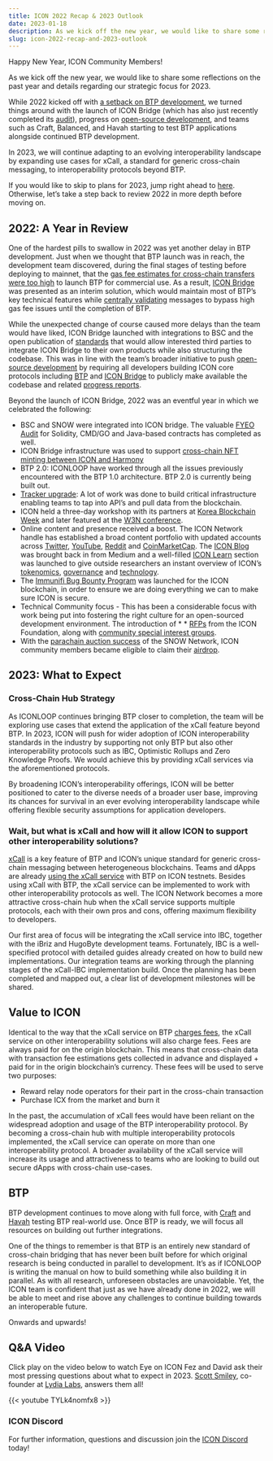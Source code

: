 ```yaml
---
title: ICON 2022 Recap & 2023 Outlook
date: 2023-01-18
description: As we kick off the new year, we would like to share some reflections on the past year and details regarding our strategic focus for 2023.
slug: icon-2022-recap-and-2023-outlook
---
```


Happy New Year, ICON Community Members! 

As we kick off the new year, we would like to share some reflections on the past year and details regarding our strategic focus for 2023.

While 2022 kicked off with [a setback on BTP development](https://icon.community/blog/2022/icon-development-roadmap-update-february-2022-a31844765b6/), we turned things around with the launch of ICON Bridge (which has also just recently completed its [audit](https://icon.community/assets/FYEO-security-assessment-of-ICON-Bridge-Blockchain-Transmission-Protocol-BTP.pdf)), progress on [open-source development](https://github.com/icon-project/icon-bridge), and teams such as Craft, Balanced, and Havah starting to test BTP applications alongside continued BTP development.

In 2023, we will continue adapting to an evolving interoperability landscape by expanding use cases for xCall, a standard for generic cross-chain messaging, to interoperability protocols beyond BTP.  

If you would like to skip to plans for 2023, jump right ahead to [here](#2023-what-to-expect). Otherwise, let’s take a step back to review 2022 in more depth before moving on.

## 2022: A Year in Review 
One of the hardest pills to swallow in 2022 was yet another delay in BTP development. Just when we thought that BTP launch was in reach, the development team discovered, during the final stages of testing before deploying to mainnet, that the [gas fee estimates for cross-chain transfers were too high](https://icon.community/blog/2022/icon-development-roadmap-update-february-2022-a31844765b6/) to launch BTP for commercial use. As a result, [ICON Bridge](https://icon.community/blog/2022/introducing-icon-bridge-f8d3f2d93bf8/) was presented as an interim solution, which would maintain most of BTP’s key technical features while [centrally validating](https://icon.community/learn/icon-bridge/) messages to bypass high gas fee issues until the completion of BTP.

While the unexpected change of course caused more delays than the team would have liked, ICON Bridge launched with integrations to BSC and the open publication of [standards](https://github.com/icon-project/icon-bridge) that would allow interested third parties to integrate ICON Bridge to their own products while also structuring the codebase. This was in line with the team’s broader initiative to push [open-source development](https://build.icon.foundation/) by requiring all developers building ICON core protocols including [BTP](https://github.com/icon-project/btp) and [ICON Bridge](https://github.com/icon-project/icon-bridge) to publicly make available the codebase and related [progress reports](https://github.com/icon-project/grants-program/tree/main/progress-reports/icon-bridge). 

Beyond the launch of ICON Bridge, 2022 was an eventful year in which we celebrated the following:

* BSC and SNOW were integrated into ICON bridge. The valuable [FYEO Audit](https://icon.community/blog/2022/fyeo-x-icon-partnership/) for Solidity, CMD/GO and Java-based contracts has completed as well.
* ICON Bridge infrastructure was used to support [cross-chain NFT minting between ICON and Harmony](https://icon.community/blog/2022/wonderland-to-support-cross-chain-nft-minting-between-icon-and-harmony-with-icon-bridge/)
* BTP 2.0: ICONLOOP have worked through all the issues previously encountered with the BTP 1.0 architecture. BTP 2.0 is currently being built out.
* [Tracker upgrade](https://icon.community/blog/2022/new-year-new-tracker-geometry-labs-rolls-out-updates-for-icon-blockchain-tracker-b616cc2b155e/): A lot of work was done to build critical infrastructure enabling teams to tap into API’s and pull data from the blockchain.
* ICON held a three-day workshop with its partners at [Korea Blockchain Week](https://twitter.com/helloiconworld/status/1564308209195573248?s=20&t=n_9OnD4JTRefHn8mz_m0KQ) and later featured at the [W3N conference](https://twitter.com/web3narva/status/1602597009910910976?s=20&t=n_9OnD4JTRefHn8mz_m0KQ).
* Online content and presence received a boost. The ICON Network handle has established a broad content portfolio with updated accounts across [Twitter](https://twitter.com/helloiconworld), [YouTube](https://www.youtube.com/channel/UCI7Z_1sTKN-kCVgFD2a0GXQ), [Reddit](https://www.reddit.com/r/helloicon/) and [CoinMarketCap](https://coinmarketcap.com/community/profile/ICONNetwork). The [ICON Blog](https://icon.community/blog/) was brought back in from Medium and a well-filled [ICON Learn](https://icon.community/learn/) section was launched to give outside researchers an instant overview of ICON’s [tokenomics](https://icon.community/learn/icon-icx-tokenomics-a6d269c8908/), [governance](https://icon.community/learn/icon-governance/) and [technology](https://icon.community/learn/icon/).
* The [Immunifi Bug Bounty Program](https://icon.community/blog/2022/icon-foundation-partners-with-immunefi-for-bug-bounty-program/) was launched for the ICON blockchain, in order to ensure we are doing everything we can to make sure ICON is secure.
* Technical Community focus - This has been a considerable focus with work being put into fostering the right culture for an open-sourced development environment. The introduction of * * [RFPs](https://build.icon.foundation/grants) from the ICON Foundation, along with [community special interest groups](https://github.com/icon-project/community).
* With the [parachain auction success](https://icenetwork.io/blog/2022/snow-wins-parachain-slot/) of the SNOW Network, ICON community members became eligible to claim their [airdrop](https://icenetwork.io/blog/2022/claim-your-snow-airdrop/).

## 2023: What to Expect

### Cross-Chain Hub Strategy
As ICONLOOP continues bringing BTP closer to completion, the team will be exploring use cases that extend the application of the xCall feature beyond BTP. In 2023, ICON will push for wider adoption of ICON interoperability standards in the industry by supporting not only BTP but also other interoperability protocols such as IBC, Optimistic Rollups and Zero Knowledge Proofs. We would achieve this by providing xCall services via the aforementioned protocols.

By broadening ICON’s interoperability offerings, ICON will be better positioned to cater to the diverse needs of a broader user base, improving its chances for survival in an ever evolving interoperability landscape while offering flexible security assumptions for application developers.

### Wait, but what is xCall and how will it allow ICON to support other interoperability solutions? 
[xCall](https://icon.community/glossary/xcall-service/) is a key feature of BTP and ICON’s unique standard for generic cross-chain messaging between heterogeneous blockchains. Teams and dApps are already [using the xCall service](https://twitter.com/craftdotnetwork/status/1612461610735652867?s=20) with BTP on ICON testnets. Besides using xCall with BTP, the xCall service can be implemented to work with other interoperability protocols as well. The ICON Network becomes a more attractive cross-chain hub when the xCall service supports multiple protocols, each with their own pros and cons, offering maximum flexibility to developers.

Our first area of focus will be integrating the xCall service into IBC, together with the iBriz and HugoByte development teams. Fortunately, IBC is a well-specified protocol with detailed guides already created on how to build new implementations. Our integration teams are working through the planning stages of the xCall-IBC implementation build. Once the planning has been completed and mapped out, a clear list of development milestones will be shared.

## Value to ICON
Identical to the way that the xCall service on BTP [charges fees](https://icon.community/blog/2022/blockchain-transmission-protocol-btp-an-overview/), the xCall service on other interoperability solutions will also charge fees. Fees are always paid for on the origin blockchain. This means that cross-chain data with transaction fee estimations gets collected in advance and displayed + paid for in the origin blockchain’s currency. These fees will be used to serve two purposes:

* Reward relay node operators for their part in the cross-chain transaction
* Purchase ICX from the market and burn it

In the past, the accumulation of xCall fees would have been reliant on the widespread adoption and usage of the BTP interoperability protocol. By becoming a cross-chain hub with multiple interoperability protocols implemented, the xCall service can operate on more than one interoperability protocol. 
A broader availability of the xCall service will increase its usage and attractiveness to teams who are looking to build out secure dApps with cross-chain use-cases.

## BTP
BTP development continues to move along with full force, with [Craft](https://twitter.com/_helloelise/status/1615042603333914652?s=20&t=8EShjErOdC8sTCuxnMbiZg) and [Havah](https://docs.havah.io/havah/guide/faq/technical-questions) testing BTP real-world use. Once BTP is ready, we will focus all resources on building out further integrations. 

One of the things to remember is that BTP is an entirely new standard of cross-chain bridging that has never been built before for which original research is being conducted in parallel to development. It’s as if ICONLOOP is writing the manual on how to build something while also building it in parallel. As with all research, unforeseen obstacles are unavoidable. Yet, the ICON team is confident that just as we have already done in 2022, we will be able to meet and rise above any challenges to continue building towards an interoperable future.  

Onwards and upwards!

## Q&A Video
Click play on the video below to watch Eye on ICON Fez and David ask their most pressing questions about what to expect in 2023. [Scott Smiley](https://www.youtube.com/watch?v=WVuzpD_lSAM), co-founder at [Lydia Labs](https://lydialabs.xyz/), answers them all! 

{{< youtube TYLk4nomfx8 >}}

### ICON Discord
For further information, questions and discussion join the [ICON Discord](https://icon.community/icondiscord) today!